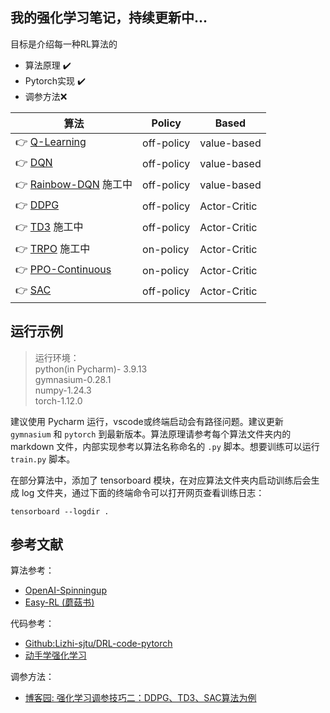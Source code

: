 我的强化学习笔记，持续更新中...  
---
目标是介绍每一种RL算法的
* 算法原理 ✔️
* Pytorch实现 ✔️
* 调参方法❌


| 算法                                          | Policy | Based |
|---------------------------------------------| -------- | ------------- |
| 👉 [Q-Learning](Q-learning/Q_learning.md)   | off-policy     | value-based        |
| 👉 [DQN](DQN/DQN.md)                        | off-policy   | value-based        |
| 👉 [Rainbow-DQN]() 施工中                     | off-policy     | value-based        |
| 👉 [DDPG](DDPG/DDPG.md)                     | off-policy     | Actor-Critic        |
| 👉 [TD3]() 施工中                              | off-policy     | Actor-Critic        |
| 👉 [TRPO]() 施工中                             | on-policy     | Actor-Critic        |
| 👉 [PPO-Continuous](PPO/PPO.md)             | on-policy     | Actor-Critic        |
| 👉 [SAC](SAC/SAC.md)                        | off-policy     | Actor-Critic        |

运行示例
---

> 运行环境：  
python(in Pycharm)- 3.9.13  
gymnasium-0.28.1  
numpy-1.24.3  
torch-1.12.0  

建议使用 Pycharm 运行，vscode或终端启动会有路径问题。建议更新 `gymnasium` 和 `pytorch` 到最新版本。算法原理请参考每个算法文件夹内的 markdown 文件，内部实现参考以算法名称命名的 `.py` 脚本。想要训练可以运行 `train.py` 脚本。

在部分算法中，添加了 tensorboard 模块，在对应算法文件夹内启动训练后会生成 log 文件夹，通过下面的终端命令可以打开网页查看训练日志：
```shell
tensorboard --logdir .
```

参考文献
---
算法参考：
* [OpenAI-Spinningup](https://spinningup.openai.com/en/latest/algorithms/sac.html)
* [Easy-RL (蘑菇书)]()

代码参考：
* [Github:Lizhi-sjtu/DRL-code-pytorch](https://github.com/Lizhi-sjtu/DRL-code-pytorch/blob/main/2.Actor-Critic/README.md)  
* [动手学强化学习](https://hrl.boyuai.com/chapter/2/dqn%E7%AE%97%E6%B3%95)

调参方法：
* [博客园: 强化学习调参技巧二：DDPG、TD3、SAC算法为例](https://www.cnblogs.com/ting1/p/16984892.html)
